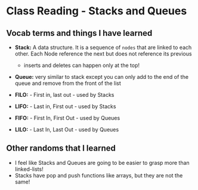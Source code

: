 # Class Reading - Stacks and Queues

## Vocab terms and things I have learned

- **Stack:** A data structure. It is a sequence of `nodes` that are linked to each other. Each Node reference the next but does not reference its previous
  - inserts and deletes can happen only at the top!

- **Queue:** very similar to stack except you can only add to the end of the queue and remove from the front of the list

- **FILO:** - First in, last out - used by Stacks
- **LIFO:** - Last in, First out - used by Stacks

- **FIFO:** - First In, First Out - used by Queues
- **LILO:** - Last In, Last Out - used by Queues

## Other randoms that I learned

- I feel like Stacks and Queues are going to be easier to grasp more than linked-lists!
- Stacks have pop and push functions like arrays, but they are not the same!
